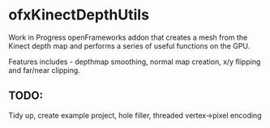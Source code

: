 ofxKinectDepthUtils
===================

Work in Progress openFrameworks addon that creates a mesh from the Kinect depth map and performs a series of useful functions on the GPU.

Features includes - depthmap smoothing, normal map creation, x/y flipping and far/near clipping.

TODO:
-----
Tidy up, create example project, hole filler, threaded vertex->pixel encoding